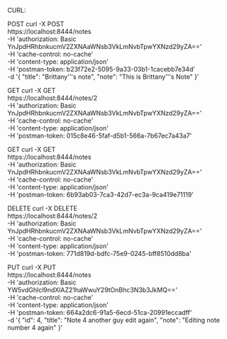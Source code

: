 CURL:

POST
curl -X POST \
  https://localhost:8444/notes \
  -H 'authorization: Basic YnJpdHRhbnkucmV2ZXNAaWNsb3VkLmNvbTpwYXNzd29yZA==' \
  -H 'cache-control: no-cache' \
  -H 'content-type: application/json' \
  -H 'postman-token: b23f72e2-5095-9a33-03b1-1cacebb7e34d' \
  -d '{
	"title": "Brittany'\''s note",
	"note": "This is Brittany'\''s Note"
}'

GET
curl -X GET \
  https://localhost:8444/notes/2 \
  -H 'authorization: Basic YnJpdHRhbnkucmV2ZXNAaWNsb3VkLmNvbTpwYXNzd29yZA==' \
  -H 'cache-control: no-cache' \
  -H 'content-type: application/json' \
  -H 'postman-token: 015c8e46-5faf-d5b1-566a-7b67ec7a43a7'
  
  GET
  curl -X GET \
  https://localhost:8444/notes \
  -H 'authorization: Basic YnJpdHRhbnkucmV2ZXNAaWNsb3VkLmNvbTpwYXNzd29yZA==' \
  -H 'cache-control: no-cache' \
  -H 'content-type: application/json' \
  -H 'postman-token: 6b93ab03-7ca3-42d7-ec3a-9ca419e71119'
  
  DELETE
  curl -X DELETE \
  https://localhost:8444/notes/2 \
  -H 'authorization: Basic YnJpdHRhbnkucmV2ZXNAaWNsb3VkLmNvbTpwYXNzd29yZA==' \
  -H 'cache-control: no-cache' \
  -H 'content-type: application/json' \
  -H 'postman-token: 771d819d-bdfc-75e9-0245-bff8510dd8ba'
  
  PUT
  curl -X PUT \
  https://localhost:8444/notes \
  -H 'authorization: Basic YW5vdGhlcl9ndXlAZ21haWwuY29tOnBhc3N3b3JkMQ==' \
  -H 'cache-control: no-cache' \
  -H 'content-type: application/json' \
  -H 'postman-token: 664a2dc6-91a5-6ecd-51ca-20991eccadff' \
  -d '{
	"id": 4,
	"title": "Note 4 another guy edit again",
	"note": "Editing note number 4 again"
}'
